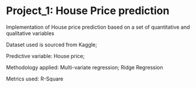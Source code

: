 # Project_1: House Price prediction
Implementation of House price prediction based on a set of quantitative and qualitative variables

Dataset used is sourced from Kaggle;

Predictive variable: House price;

Methodology applied: Multi-variate regression; Ridge Regression

Metrics used: R-Square
